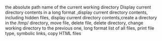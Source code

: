 the absolute path name of the current working directory
Display current directory contents in a long format 
,display current directory contents, including hidden files, display current directory contents,create a directory in the /tmp/ directory, move file, delete file, delete directory, change working directory to the previous one, long format list of all files, print file type, symbolic links, copy HTML files
